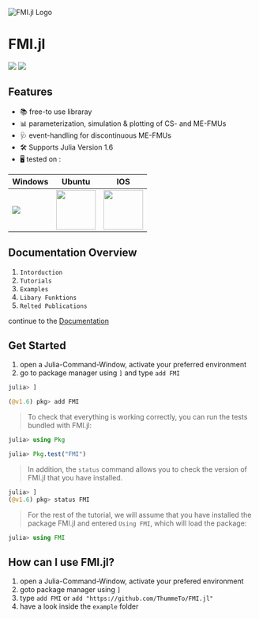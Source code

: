 ![FMI.jl Logo](https://github.com/ThummeTo/FMI.jl/blob/main/logo/dark/fmijl_logo_640_320.png "FMI.jl Logo")
# FMI.jl
[![](https://img.shields.io/badge/docs-dev-blue.svg)](https://ThummeTo.github.io/FMI.jl/dev) [![](https://github.com/ThummeTo/FMI.jl/actions/workflows/Test.yml/badge.svg)]() 
<!--- [![](https://img.shields.io/badge/docs-stable-blue.svg)](https://ThummeTo.github.io/FMI.jl/stable) --->


## Features
- 📚 free-to use libraray
- 📊 parameterization, simulation & plotting of CS- and ME-FMUs
- 🩺 event-handling for discontinuous ME-FMUs
- 🛠️ Supports Julia Version 1.6
- 🖥️ tested on :

| Windows | Ubuntu | IOS |
| ------- | ------ | --- |
| <img src="https://upload.wikimedia.org/wikipedia/commons/5/5f/Windows_logo_-_2012.svg"> | <img src="https://upload.wikimedia.org/wikipedia/commons/thumb/a/ab/Logo-ubuntu_cof-orange-hex.svg/1200px-Logo-ubuntu_cof-orange-hex.svg.png" width = "80"> | <img src = "https://upload.wikimedia.org/wikipedia/commons/thumb/f/fa/Apple_logo_black.svg/1024px-Apple_logo_black.svg.png" width = "80">|

## Documentation Overview
1. ```Intorduction```
2. ```Tutorials```
3. ```Examples```
4. ```Libary Funktions```
5. ```Relted Publications```

continue to the [Documentation](https://ThummeTo.github.io/FMI.jl/dev)


## Get Started
1. open a Julia-Command-Window, activate your preferred environment
1. go to package manager using ```]``` and type ```add FMI```
```julia
julia> ]

(@v1.6) pkg> add FMI
```

> To check that everything is working correctly, you can run the tests bundled with FMI.jl:
```julia
julia> using Pkg

julia> Pkg.test("FMI")
```

> In addition, the ```status``` command allows you to check the version of FMI.jl that you have installed.
```julia
julia> ]
(@v1.6) pkg> status FMI
```

> For the rest of the tutorial, we will assume that you have installed the package FMI.jl and entered ``Using FMI``, which will load the package:

```julia
julia> using FMI
```
## How can I use FMI.jl?
1. open a Julia-Command-Window, activate your prefered environment
1. goto package manager using ```]```
1. type ```add FMI``` or ```add "https://github.com/ThummeTo/FMI.jl"```
1. have a look inside the ```example``` folder

